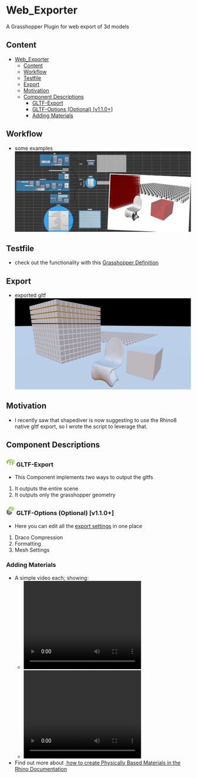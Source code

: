 # Web_Exporter
A Grasshopper Plugin for web export of 3d models

## Content
- [Web\_Exporter](#web_exporter)
  - [Content](#content)
  - [Workflow](#workflow)
  - [Testfile](#testfile)
  - [Export](#export)
  - [Motivation](#motivation)
  - [Component Descriptions](#component-descriptions)
    - [ GLTF-Export](#-gltf-export)
    - [ GLTF-Options (Optional) \[v1.1.0+\]](#-gltf-options-optional-v110)
    - [Adding Materials](#adding-materials)

## Workflow
 - some examples ![alt text](<files//gltfRH_ExampleDef2.png>)

## Testfile
 - check out the functionality with this [Grasshopper Definition](files/Workbench_GLTF_Export.ghx)

## Export
 - exported gltf![1st Result](<./files/Screenshot 2024-05-01 180729.png>)

## Motivation
 - I recently saw that shapediver is now suggesting to use the Rhino8 native gltf export, so I wrote the script to leverage that.

## Component Descriptions

### ![Component Icon](/images/gltfGH.png) GLTF-Export
 - This Component implements two ways to output the gltfs
 1. It outputs the entire scene
 2. It outputs only the grasshopper geometry

### ![Component Icon](/images/gltfOptionsGH.png) GLTF-Options (Optional) [v1.1.0+]
 - Here you can edit all the <a href="https://docs.mcneel.com/rhino/8/help/en-us/fileio/gltf_import_export.htm" target="_blank">export settings</a> in one place
 1. Draco Compression
 2. Formatting
 3. Mesh Settings

 ### Adding Materials
 - A simple video each; showing:
   - <video src="./files/ExportWithMaterial.mp4" width="320" height="240" controls>how to use this in general</video>
   - <video src="./files/ExportWithDownloadedMaterial.mp4" width="320" height="240" controls>how to use this with a downloaded material</video>
 - Find out more about <a href="https://docs.mcneel.com/rhino/8/help/en-us/commands/materials.htm#physicallybased" target="_blank"><img src="https://docs.mcneel.com/rhino/8/help/en-us/image/icons/material_pbr.png" alt="" height="20"> how to create Physically Based Materials in the Rhino Documentation</a>
